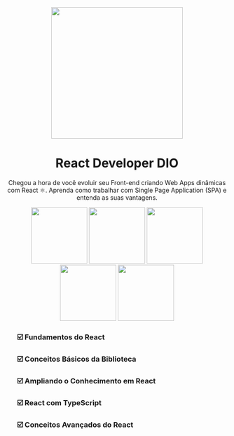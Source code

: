 <div align="center">
  <img src="https://hermes.dio.me/tracks/68c81887-a1c2-440d-a7ea-7777bc10cd41.png" width="300px" height="300px">
  <h1>React Developer DIO</h1>
</div>
<p align="center"> Chegou a hora de você evoluir seu Front-end criando Web Apps dinâmicas com React ⚛. Aprenda como trabalhar com Single Page Application (SPA) e entenda as suas vantagens. </p>
<div align="center">
  <img src="https://repository-images.githubusercontent.com/584068292/2445b500-869d-498e-ae47-2a3e5820e3c5" width="128px" height="128px">
   <img src="https://cdn.icon-icons.com/icons2/2415/PNG/512/typescript_original_logo_icon_146317.png" width="128px" height="128px">
  <img src="https://static-00.iconduck.com/assets.00/html-5-icon-224x256-1b5ud2sy.png" width="128px" height="128px">
  <img src="https://lh4.googleusercontent.com/proxy/B-1PQKUCbPfJqXQaFmm1Y0Verbi9yQ8cw2cta17IXFKeqPP6gJcPs0fu-ASH2q_REfsZWwTXT92Om0BbrQlwsx0hwwF5jneLUr-r1EQ" width="128px" height="128px">
  <img src="https://ijs.gallerycdn.vsassets.io/extensions/ijs/reactnextjssnippets/1.6.0/1604011628777/Microsoft.VisualStudio.Services.Icons.Default" width="128px" height="128px">
</div>

<div>
  <ul>
    <h3> ☑️ Fundamentos do React
    <h3> ☑️ Conceitos Básicos da Biblioteca
    <h3> ☑️ Ampliando o Conhecimento em React
    <h3> ☑️ React com TypeScript
    <h3> ☑️ Conceitos Avançados do React
  </ul>
</div>
